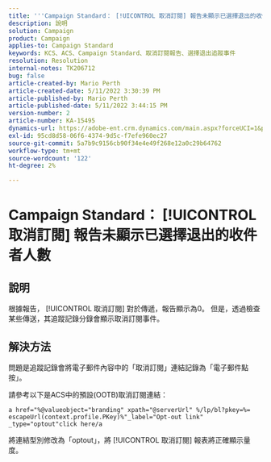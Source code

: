 ```yaml
---
title: '''Campaign Standard： [!UICONTROL 取消訂閱] 報告未顯示已選擇退出的收件者人數'
description: 說明
solution: Campaign
product: Campaign
applies-to: Campaign Standard
keywords: KCS、ACS、Campaign Standard、取消訂閱報告、選擇退出追蹤事件
resolution: Resolution
internal-notes: TK206712
bug: false
article-created-by: Mario Perth
article-created-date: 5/11/2022 3:30:39 PM
article-published-by: Mario Perth
article-published-date: 5/11/2022 3:44:15 PM
version-number: 2
article-number: KA-15495
dynamics-url: https://adobe-ent.crm.dynamics.com/main.aspx?forceUCI=1&pagetype=entityrecord&etn=knowledgearticle&id=6733084f-3fd1-ec11-a7b5-0022480a8d10
exl-id: 95cd8d58-06f6-4374-9d5c-f7efe960ec27
source-git-commit: 5a7b9c9156cb90f34e4e49f268e12a0c29b64762
workflow-type: tm+mt
source-wordcount: '122'
ht-degree: 2%

---
```


# Campaign Standard： [!UICONTROL 取消訂閱] 報告未顯示已選擇退出的收件者人數

## 說明


根據報告， [!UICONTROL 取消訂閱] 對於傳遞，報告顯示為0。 但是，透過檢查某些傳送，其追蹤記錄分錄會顯示取消訂閱事件。


## 解決方法


問題是追蹤記錄會將電子郵件內容中的「取消訂閱」連結記錄為「電子郵件點按」。

請參考以下是ACS中的預設(OOTB)取消訂閱連結：

```
a href="%@valueobject="branding" xpath="@serverUrl" %/lp/bl?pkey=%= escapeUrl(context.profile.PKey)%"_label="Opt-out link" _type="optout"click here/a
```

將連結型別修改為「optout」，將 [!UICONTROL 取消訂閱] 報表將正確顯示量度。
